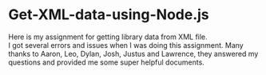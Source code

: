 # Get-XML-data-using-Node.js

Here is my assignment for getting library data from XML file. <br/>
I got several errors and issues when I was doing this assignment. Many thanks to Aaron, Leo, Dylan, Josh, Justus and Lawrence, they answered my questions and provided me some super helpful documents.<br/>
